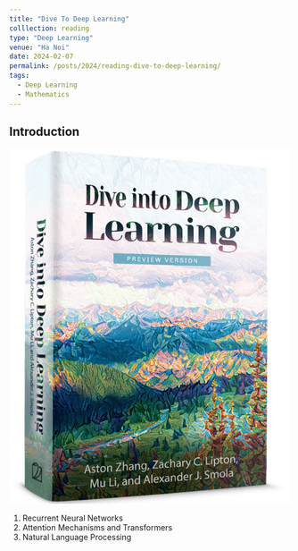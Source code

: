 ```yaml
---
title: "Dive To Deep Learning"
colllection: reading
type: "Deep Learning"
venue: "Ha Noi"
date: 2024-02-07
permalink: /posts/2024/reading-dive-to-deep-learning/
tags:
  - Deep Learning
  - Mathematics
--- 
```


<head>
    <style type="text/css">
        figure{text-align: center;}
        math{text-align: center;}
    </style>
</head>

## Introduction

<p style="text-align:center;">
  <img src="/images/reading/dive-to-depp-learning/front.png">
</p>


1. Recurrent Neural Networks
2. Attention Mechanisms and Transformers
3. Natural Language Processing 
   

